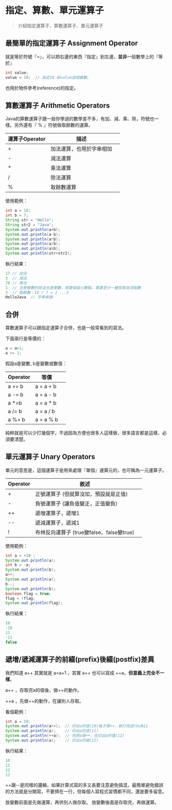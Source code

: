 # 指定、算數、單元運算子

> 介紹指定運算子、算數運算子、單元運算子

## 最簡單的指定運算子 Assignment Operator

就是等於符號『=』，可以把右邊的東西『指定』到左邊，**並非**一般數學上的『等於』

```java
int value;
value = 10;  // 指定10 給value這個變數。
```

也用於物件參考(reference)的指定。

## 算數運算子 Arithmetic Operators

Java的算數運算子跟一般你學過的數學差不多，有加、減、乘、除，符號也一樣。另外還有『 % 』符號做取餘數的運算。

| 運算子Operator | 描述           |   |
| ----------- | ------------ | - |
| +           | 加法運算，也用於字串相加 |   |
| -           | 減法運算         |   |
| \*          | 乘法運算         |   |
| /           | 除法運算         |   |
| %           | 取餘數運算        |   |

使用範例：

```java
int a = 10;
int b = 7;
String str = "Hello";
String str2 = "Java";
System.out.println(a+b);
System.out.println(a-b);
System.out.println(a*b);
System.out.println(a/b);  
System.out.println(a%b);
System.out.println(str+str2);
```

執行結果：

```java
17 // 加法
3  // 減法
70 // 乘法
1  // 注意整數的除法也是整數，若要保留小數點，需要至少一種型態為浮點數
3  // 取餘數：10 / 7 = 1 ...3
HelloJava  // 字串串接
```

## 合併

算數運算子可以跟指定運算子合併，也是一般常看到的寫法。

下面兩行是等價的：

```java
a = a+1;
a += 1;
```

假設a是變數, b是變數或數值：

| Operator | 等價         |   |
| -------- | ---------- | - |
| a += b   | a = a + b  |   |
| a -= b   | a = a - b  |   |
| a \*=b   | a = a \* b |   |
| a /= b   | a = a / b  |   |
| a %= b   | a = a % b  |   |

純粹就是可以少打幾個字，不過因為方便也很多人這樣做，很多語言都是這樣，必須要清楚。

## 單元運算子 Unary Operators

單元的意思是，這個運算子是用來處理『單個』運算元的，也可稱為一元運算子。

| Operator | 敘述                              |   |
| -------- | ------------------------------- | - |
| +        | 正號運算子 (但就算沒加，預設就是正值)            |   |
| -        | 負號運算子 (讓負值變正，正值變負)              |   |
| ++       | 遞增運算子，遞增1                       |   |
| --       | 遞減運算子，遞減1                       |   |
| !        | 布林反向運算子 (true變false，false變true) |   |

使用範例：

```java
int a = +10 ;
System.out.println(a);
int b = -a;
System.out.println(b);
a++;
System.out.println(a);
b--;
System.out.println(b);
boolean flag = true;
flag = !flag;
System.out.println(flag);
```

執行結果：

```java
10
-10
11
-11
false
```

## 遞增/遞減運算子的前綴(prefix)後綴(postfix)差異

我們知道 a++ 其實就是 a=a+1 ，其實 a++ 也可以寫成 ++a，**但意義上完全不一樣**。

a++ ，存取完a的值後，做++的動作。

\++a ，先做++的動作，在讓別人存取。

看個範例：

```java
int a = 10;
System.out.println(a++);  // 印出a的值(10)後才做++，執行完這行a為11
System.out.println(a);    // 印出a的值(11)
System.out.println(++a);  // 先把a做++，在印出a的值(12)
System.out.println(a);    // 印出a的值(12)
```

執行結果：

```java
10
11
12
12
```

\++跟--是同樣的邏輯，如果計算式寫的多又長要注意避免搞混，最簡單避免錯誤的方法就是分開寫，不要擠在一行，但每個人寫程式習慣都不同，還是要多留意。

放變數前面是先做運算，再供別人做存取。 放變數後面是存取完，再做運算。
